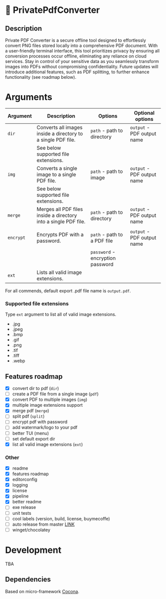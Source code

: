 # 🔎 PrivatePdfConverter

## Description

Private PDF Converter is a secure offline tool designed to effortlessly convert PNG files stored locally into a comprehensive PDF document. With a user-friendly terminal interface, this tool prioritizes privacy by ensuring all conversion processes occur offline, eliminating any reliance on cloud services. Stay in control of your sensitive data as you seamlessly transform images into PDFs without compromising confidentiality. Future updates will introduce additional features, such as PDF splitting, to further enhance functionality (see roadmap below).

# Arguments

| Argument  | Description                                                     | Options                          | Optional options           |
| --------- | --------------------------------------------------------------- | -------------------------------- | -------------------------- |
| `dir`     | Converts all images inside a directory to a single PDF file.    | `path` - path to directory       | `output` - PDF output name |
|           | See below supported file extensions.                            |                                  |                            |
| `img`     | Converts a single image to a single PDF file.                   | `path` - path to image           | `output` - PDF output name |
|           | See below supported file extensions.                            |                                  |                            |
| `merge`   | Merges all PDF files inside a directory into a single PDF file. | `path` - path to directory       | `output` - PDF output name |
|           |                                                                 |                                  |                            |
| `encrypt` | Encrypts PDF with a password.                                   | `path` - path to a PDF file      | `output` - PDF output name |
|           |                                                                 | `password` - encryption password |                            |
| `ext`     | Lists all valid image extensions.                               |                                  |                            |

For all commends, default export .pdf file name is `output.pdf`.

### Supported file extensions

Type `ext` argument to list all of valid image extensions.

- .jpg
- .jpeg
- .bmp
- .gif
- .png
- .tif
- .tiff
- .webp

## Features roadmap

- [x] convert dir to pdf (`dir`)
- [ ] create a PDF file from a single image (`pdf`)
- [x] convert PDF to multiple images (`img`)
- [x] multiple image extensions support
- [x] merge pdf (`merge`)
- [ ] split pdf (`split`)
- [ ] encrypt pdf with password
- [ ] add watermark/logo to your pdf
- [ ] better TUI (menu)
- [ ] set default export dir
- [x] list all valid image extensions (`ext`)

### Other

- [x] readme
- [x] features roadmap
- [x] editorconfig
- [x] logging
- [x] license
- [x] pipeline
- [x] better readme
- [ ] exe release
- [ ] unit tests
- [ ] cool labels (version, build, license, buymecoffe)
- [ ] auto release from master [LINK](https://github.com/xoofx/dotnet-releaser)
- [ ] winget/chocolatey

# Development

TBA

## Dependencies

Based on micro-framework [Cocona](https://github.com/mayuki/Cocona).
